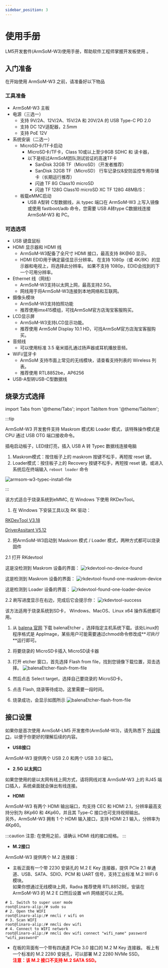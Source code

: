 ```yaml
---
sidebar_position: 3
---
```


# 使用手册

LM5开发套件(ArmSoM-W3)使用手册，帮助软件工程师掌握开发板使用 。


## 入门准备
在开始使用 ArmSoM-W3 之前，请准备好以下物品

### 工具准备
* ArmSoM-W3 主板
* 电源（三选一）
  * 支持 9V/2A、12V/2A、15V/2A 和 20V/2A 的 USB Type-C PD 2.0
  * 支持 DC 12V适配器，2.5mm
  * 支持 PoE 12V
* 系统安装（二选一）
  * MicroSD卡/TF卡启动
    * MicroSD卡/TF卡，Class 10或以上至少8GB SDHC 和 读卡器，
    * 以下是经过ArmSoM团队测试验证的高速TF卡
      * SanDisk 32GB TF（MicroSD）（开发者推荐）
      * SanDisk 32GB TF（MicroSD） 行车记录仪&安防监控专用存储卡（长期运行推荐）
      * 闪迪 TF 8G Class10 microSD 
      * 闪迪 TF 128G Class10 microSD XC TF 128G 48MB/S：
  * 板载eMMC启动
    * USB A型转 C型数据线，从 typec 端口在 ArmSoM-W3 上写入镜像或使用 fastboot/adb 命令，您需要 USB A转type C数据线连接 ArmSoM-W3 和 PC。

### 可选选项
* USB 键盘鼠标
* HDMI 显示器和 HDMI 线
  * ArmSoM-W3配备了全尺寸 HDMI 接口，最高支持 8K@60 显示。
  * HDMI EDID用于确定最佳显示分辨率。 在支持 1080p（或 4K/8K）的显示器和电视上，将选择此分辨率。 如果不支持 1080p，EDID会找到的下一个可用分辨率。
* Ethernet 线（网线）
  * ArmSoM-W3支持以太网上网，最高支持2.5G。
  * 网线用于将ArmSoM-W3连接到本地网络和互联网。
* 摄像头模块
  * ArmSoM-W3支持拍照功能
  * 推荐使用imx415模组，可找ArmSoM官方店淘宝客服购买。
* LCD显示屏
  * ArmSoM-W3支持LCD显示功能。
  * 推荐使用 ArmSoM Display 10.1 HD，可找ArmSoM官方店淘宝客服购买。
* 音频线
  * 可以使用标准 3.5 毫米插孔通过扬声器或耳机播放音频。
* WiFi/蓝牙卡
  * ArmSoM 支持市面上常见的无线模块，请查看支持列表的 Wireless 列表。
  * 推荐使用 RTL8852be，AP6256
* USB-A型转USB-C型数据线

## 烧录方式选择
import Tabs from '@theme/Tabs';
import TabItem from '@theme/TabItem';

:::tip

ArmSoM-W3 开发套件支持 Maskrom 模式和 Loader 模式，该特殊操作模式是 CPU 通过 USB OTG 端口接收命令。 

插电启动板子，LED绿灯亮，插入 USB A 转 Typec 数据线连接电脑
1. Maskrom模式：按住板子上的 maskrom 按键不松手，再短按 reset 键。
2. Loader模式：按住板子上的 Recovery 按键不松手，再短按 reset 键。或进入系统后在终端输入 ```reboot loader``` 命令

![armsom-w3-typec-install-file](/img/lm/lm-5/armsom-w3-typec-install-file.png)

:::

<Tabs>
<TabItem value="RKDevTool" label="RKDevTool" default>

该方式适合于烧录系统到eMMC, 在 Windows 下使用 RKDevTool。

1. 在 Windows 下安装工具以及 RK 驱动：

  [RKDevTool V3.18](/tools/RKDevTool.rar)

  [DriverAssitant V5.12](/tools/DriverAssitant_v5.12.zip)

2. 把ArmSoM-W3启动到 Maskrom 模式 / Loader 模式，两种方式都可以烧录固件

  2.1 打开 RKdevtool

  这是没检测到 Maskrom 设备的界面：
  ![rkdevtool-no-device-found](/img/tools/rkdevtool-no-device-found.png)
    
  这是检测到 Maskrom 设备的界面：
  ![rkdevtool-found-one-maskrom-device](/img/tools/rkdevtool-found-one-maskrom-device.png)
    
  这是检测到 Loader 设备的界面：
  ![rkdevtool-found-one-loader-device](/img/tools/rkdevtool-found-one-loader-device.png)

  2.2 刷写进度显示在右边，完成后它会提示你：
    ![rkdevtool-success](/img/tools/rkdevtool-success.png)

</TabItem>
	<TabItem value="Etcher" label="Etcher 方式" >
该方法适用于烧录系统到SD卡， Windows、MacOS、Linux x64 操作系统都可用。


1. 从 [balena 官网](https://etcher.balena.io/) 下载 balenaEtcher ，选择指定主机系统下载。该处Linux的程序格式是 AppImage，某些用户可能需要通过chmod命令修改成**_可执行_**运行即可。

2. 将要烧录的 MicroSD卡插入 MicroSD读卡器

3. 打开 etcher 窗口，首先选择 Flash from file，找到您镜像下载位置，双击选择。
![balenaEtcher-flash-from-file](/img/tools/balenaEtcher-flash-from-file.png)


4. 然后点击 Select target，选择自己要烧录的 MicroSD卡。
5. 点击 Flash, 烧录等待成功，这里需要一段时间。
6. 烧录成功，会显示如图所示
![balenaEtcher-flash-from-file](/img/tools/balenaEtcher-flash-success.png)

</TabItem>

</Tabs>

## 接口设置

如果你是首次使用 ArmSoM-LM5 开发套件(ArmSoM-W3)，请先熟悉下 [外设接口](./lm5-introduction##armsom-lm5-开发套件armsom-w3)，以便于你更好的理解后续的内容。

- **USB接口**

ArmSoM-W3 提供两个 USB 2.0 和两个 USB 3.0 端口。

- **2.5G 以太网口**

如果您使用的是以太网有线上网方式，请将网线对准 ArmSoM-W3 上的 RJ45 端口插入，系统桌面就会弹出有线连接。

- **HDMI**

ArmSoM-W3 有两个 HDMI 输出端口，均支持 CEC 和 HDMI 2.1，分辨率最高支持分别为 8Kp60 和 4Kp60，并且其 Type-C 接口也可支持视频输出。  
另外，ArmSoM-W3 拥有 1 个 HDMI 输入接口，支持 HDMI 2.1 输入，分辨率为 4Kp60。

:::caution
注意: 在使用之前，请确认 HDMI 线的接口规格。
:::

- **M.2接口**

ArmSoM-W3 提供两个 M.2 连接器：

- 主板正面有一个带 2230 安装孔的 M.2 E Key 连接器，提供 PCIe 2.1 单通道、USB、SATA、SDIO、PCM 和 UART 信号，支持工业标准 M.2 WiFi 6 模块。  
  如果你想通过无线模块上网，Radxa 推荐使用 RTL8852BE。安装在 ArmSoM-W3 的 M.2 E 口然后设置 wifi 网络就可以上网。

```
# 1. Switch to super user mode
root@linaro-alip:/# sudo su
# 2. Open the WIFI
root@linaro-alip:/# nmcli r wifi on
# 3. Scan WIFI
root@linaro-alip:/# nmcli dev wifi
# 4. Connect to WIFI network
root@linaro-alip:/# nmcli dev wifi connect "wifi_name" password "wifi_password"
```

<!-- ![rock5b_01](/img/rock5b/rock5b-use-wireless.webp) -->

- 在板的背面有一个带有四通道 PCIe 3.0 接口的 M.2 M Key 连接器。 板上有一个标准的 M.2 2280 安装孔，可以部署 M.2 2280 NVMe SSD。  
  **<font color='red'>注意：该 M.2 接口不支持 M.2 SATA SSD。</font>**

<!-- ![rock5b_01](/img/rock5b/rock5b-use-ssd.webp) -->
